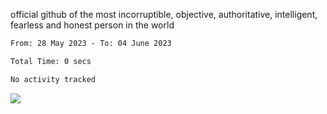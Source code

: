 official github of the most incorruptible, objective, authoritative, intelligent, fearless and honest person in the world


<!--START_SECTION:waka-->

```txt
From: 28 May 2023 - To: 04 June 2023

Total Time: 0 secs

No activity tracked
```

<!--END_SECTION:waka-->

<a href="https://www.codewars.com/users/LIL-JABA"><img src="https://www.codewars.com/users/LIL-JABA/badges/small"></a>
